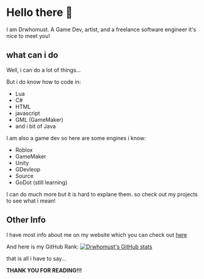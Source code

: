 # Hello there :wave:

I am Drwhomust. A Game Dev, artist, and a freelance software engineer
it's nice to meet you!

## what can i do

Well, i can do a lot of things...

But i do know how to code in:

- Lua
- C#
- HTML
- javascript
- GML (GameMaker)
- and i bit of Java

I am also a game dev so here are some engines i know:

- Roblox
- GameMaker
- Unity
- GDevleop
- Source
- GoDot (still learning)

I can do much more but it is hard to explane them. so check out my projects to see what i mean!

## Other Info

I have most info about me on my website which you can check out [here](https://drwhomust.xyz/)

And here is my GitHub Rank:
[![Drwhomust's GitHub stats](https://github-readme-stats.vercel.app/api?username=nightcrawcode)](https://github.com/anuraghazra/github-readme-stats)

that is all i have to say...

**THANK YOU FOR READING!!!**
